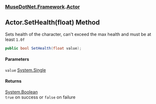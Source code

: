 ### [MuseDotNet.Framework](./MuseDotNet-Framework.md 'MuseDotNet.Framework').[Actor](./Actor.md 'MuseDotNet.Framework.Actor')
## Actor.SetHealth(float) Method
Sets health of the character, can't exceed the max health and must be at least `1.0f`  
```csharp
public bool SetHealth(float value);
```
#### Parameters
<a name='MuseDotNet-Framework-Actor-SetHealth(float)-value'></a>
`value` [System.Single](https://docs.microsoft.com/en-us/dotnet/api/System.Single 'System.Single')  
  
#### Returns
[System.Boolean](https://docs.microsoft.com/en-us/dotnet/api/System.Boolean 'System.Boolean')  
`true` on success or `false` on failure  
